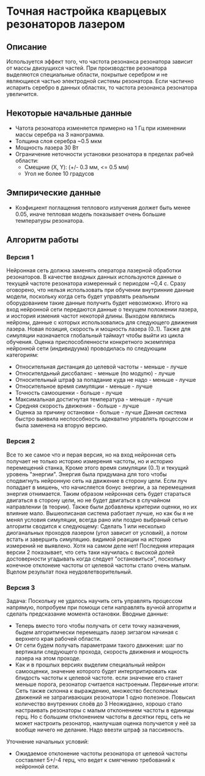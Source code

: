 # Точная настройка кварцевых резонаторов лазером 

## Описание
Используется эффект того, что частота резонанса резонатора зависит от массы двизущихся частей.
При производстве резонатора выделяются специальные области, покрытые серебром и не являющиеся частью электродной системы резонатора.
Если частично испарить серебро в данных областях, то частота резонанса резонатора увеличится.

## Некоторые начальные данные
* Чатота резонатора изменяется примерно на 1 Гц при изменении массы серебра на 3 нанограмма.
* Толщина слоя серебра ~0.5 мкм
* Мощность лазера 30 Вт
* Ограничение неточности установки резонатора в пределах рабчей области:
    - Смещние (X, Y): (+/- 0.3 мм, <= 0.5 мм)
    - Угол не более 10 градусов

## Эмпирические данные
* Коэфициент поглащения теплового излучения должет быть менее 0.05, иначе тепловая модель показывает очень большие температуры резонатора.

## Алгоритм работы

### Версия 1
Нейронная сеть должна заменять оператора лазерной обработки резонаторов. В качестве входных данных используются данные о текущей частоте резонатора измеренный с периодом ~0,4 с. Сразу оговорено, что нельзя использовать при обучении внутринние данные модели, поскольку когда сеть будет управлять реальным оборудованием такие данные получить будет невозможно.
Итого на вход нейронной сети передаются данные о текущем положении лазера, и иостория измения частот некоторй длины. Выходом являлись нейроны, данные с которых использовались для следующего движения лазера. Новая позиция, скорость и мощность лазера (0..1). Также для симуляции назначается глобальный таймаут чтобы выйти из цикла обучения.
Оценка приспособленности конкретного экземпляра нейронной сети (индивидуума) проводилась по следующим категориям:
- Относительная дистанция до целевой частоты - меньше - лучше
- Относителдьный диссбаланс - меньше (по модулю) - лучше
- Относительный штраф за попадание куда не надо - меньше - лучше
- Относительное время симуляции - меньше - лучше
- Точность самоошенки - больше - лучше
- Максимальная достигнутая температура - меньше - лучше
- Средняя скорость движения - больше - лучше
- Оценка за причину остановки - больше - лучше
Данная система быстро выявила неспособность адекватно управлять процессом и была заменена на вторую версию.

### Версия 2
Все то же самое что и перая версия, но на вход нейронная сеть получает не только историю измерения частоты, но и историю перемещений станка,
Кроме этого время симуляции (0..1) и текущий уровень "энергии". Энергия была придумана для того чтобы сподвигнуть нейронную сеть на движение в сторону цели. Если луч попадает в мишень, что начисляется бонус энергии, а за перемещения энергия отнимается. Таким образом нейронная сеть будет стараться двигаться в сторону цели, но не будет двигаться в случайном направлении (в теории).
Также были добавлены критерии оценки, но их влияние мало.
Вышеописаная система работает лучше, но как бы я не менял условия симуляции, всегда рано или поздно выбраный сетью алгоритм сводится к следующему:
Сделать 1 или несколько диоганальных проходов лазером (угол зависит от условий), а потом встать и завершить симуляцию. видимой реакции на историю измерений не выявлено. 
Хотя на самом деле нет! Последняя итерация версии 2 показывает, что сеть таки научилась с высокой долей достоверности угадывать когда следует "остановиться", поскольку конечное отклонеие частоты от целевой частоты стало очень малым.
Вцелом результат пока неудовлетворительный.

### Версия 3
Задача: Поскольку не удалось научить сеть управлять процессом напрямую, попробуем при помощи сети направлять вучной алгоритм и сделать предсказание момента остановки.
Вводные данные:
- Теперь вместо того чтобы получать от сети точку назначения, быдем алгоритмчески перемещать лазер зигзагом начиная с верхнего края рабочей области. 
- От сети будем получать параметрами такого движения: шаг по вертикали следующего прохода, скорость движения и мощность лазера на этом проходе.
- Как и в прошлых версиях выделим специальный нейрон самооценки, значение которого будет интерпритировать как блидость частоты к целевой частоте. если значение его станет меньше порога, резонатор считается настроеным.
Первичные итоги:
Сеть также склонна к выраждению, множество бесполезных движений не затрагивающих резонатори 1 одно полезное.
Повысил количество внутренних слоёв до 3
Неожиданно, хорошо стало настраивать резонаторы с малым отклонением частоты в единицы герц. Но с большим отклонением частоты в десятки герц, сеть не может настроить резонатор, наилучшая оценка получается у неё за вообще ничего не делание. Надо ввезти штраф за пассивность.

Уточнение начальных условий:
- Ожидаемое отклонение частоты резонатора от целевой частоты составляет 5+/-4 герц, что ведет к смягчению требований к нейронной сети.